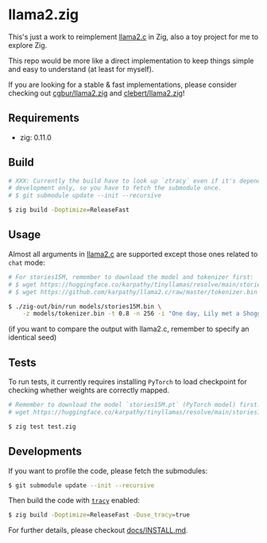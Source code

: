 # llama2.zig
This's just a work to reimplement [llama2.c][1] in Zig, also a toy project for
me to explore Zig.

This repo would be more like a direct implementation to keep things simple and
easy to understand (at least for myself).

If you are looking for a stable & fast implementations, please consider checking
out [cgbur/llama2.zig][2] and [clebert/llama2.zig][3]!

## Requirements
- zig: 0.11.0

## Build
```bash
# XXX: Currently the build have to look up `ztracy` even if it's dependency for
# development only, so you have to fetch the submodule once.
# $ git submodule update --init --recursive

$ zig build -Doptimize=ReleaseFast
```

## Usage
Almost all arguments in [llama2.c][1] are supported except those ones related
to `chat` mode:
```bash
# For stories15M, remember to download the model and tokenizer first:
# $ wget https://huggingface.co/karpathy/tinyllamas/resolve/main/stories15M.bin -P models
# $ wget https://github.com/karpathy/llama2.c/raw/master/tokenizer.bin -P models

$ ./zig-out/bin/run models/stories15M.bin \
    -z models/tokenizer.bin -t 0.8 -n 256 -i "One day, Lily met a Shoggoth"
```
(if you want to compare the output with llama2.c, remember to specify an
identical seed)

## Tests
To run tests, it currently requires installing `PyTorch` to load checkpoint for
checking whether weights are correctly mapped.

```bash
# Remember to download the model `stories15M.pt` (PyTorch model) first:
# wget https://huggingface.co/karpathy/tinyllamas/resolve/main/stories15M.pt -P models

$ zig test test.zig
```

## Developments
If you want to profile the code, please fetch the submodules:
```bash
$ git submodule update --init --recursive
```

Then build the code with [`tracy`][4] enabled:
```bash
$ zig build -Doptimize=ReleaseFast -Duse_tracy=true
```

For further details, please checkout [docs/INSTALL.md](./docs/INSTALL.md).


[1]: https://github.com/karpathy/llama2.c
[2]: https://github.com/cgbur/llama2.zig
[3]: https://github.com/clebert/llama2.zig
[4]: https://github.com/wolfpld/tracy
